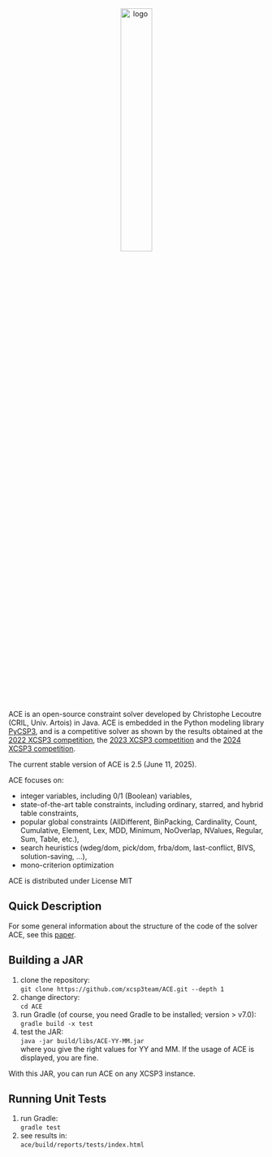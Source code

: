 
<div id="logo" align="center">
<img width="35%" src="src/main/resources/logoAce.png" alt="logo"/>
</div>

ACE is an open-source constraint solver developed by Christophe Lecoutre (CRIL, Univ. Artois) in Java.
ACE is embedded in the Python modeling library [PyCSP3](https://pycsp.org/), and is a competitive solver as shown by the results obtained at the [2022 XCSP3 competition](https://www.cril.univ-artois.fr/XCSP22/), the [2023 XCSP3 competition](https://www.cril.univ-artois.fr/XCSP23/) and the [2024 XCSP3 competition](https://www.cril.univ-artois.fr/XCSP24/).

The current stable version of ACE is 2.5 (June 11, 2025).

ACE focuses on:
- integer variables, including 0/1 (Boolean) variables,
- state-of-the-art table constraints, including ordinary, starred, and hybrid table constraints,
- popular global constraints (AllDifferent, BinPacking, Cardinality, Count, Cumulative, Element, Lex, MDD, Minimum, NoOverlap, NValues, Regular, Sum, Table, etc.),
- search heuristics (wdeg/dom, pick/dom, frba/dom, last-conflict, BIVS, solution-saving, ...),
- mono-criterion optimization

ACE is distributed under License MIT

## Quick Description

For some general information about the structure of the code of the solver ACE, see this [paper](https://arxiv.org/abs/2302.05405). 


## Building a JAR

1. clone the repository:  
   `git clone https://github.com/xcsp3team/ACE.git --depth 1`
1. change directory:  
   `cd ACE`
1. run Gradle (of course, you need Gradle to be installed; version > v7.0):  
   `gradle build -x test`  
1. test the JAR:  
   `java -jar build/libs/ACE-YY-MM.jar`   
where you give the right values for YY and MM.
If the usage of ACE is displayed, you are fine. 

With this JAR, you can run ACE on any XCSP3 instance.

## Running Unit Tests

1. run Gradle:  
   `gradle test`
1. see results in:  
   `ace/build/reports/tests/index.html`
